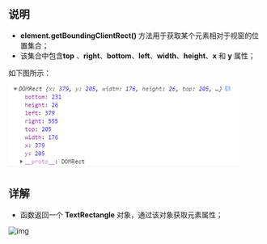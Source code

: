 ## 说明

- **element.getBoundingClientRect()** 方法用于获取某个元素相对于视窗的位置集合；
- 该集合中包含**top** 、**right**、**bottom**、**left**、**width**、**height**、**x** 和 **y** 属性；

如下图所示：

![1560090174379](1560090174379.png)

## 详解

- 函数返回一个 **TextRectangle** 对象，通过该对象获取元素属性；

![img](/262132219001037.jpg)